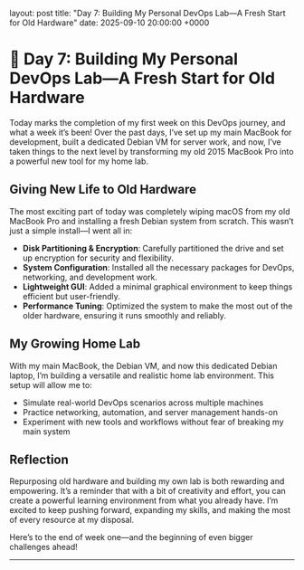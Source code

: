 layout: post
title: "Day 7: Building My Personal DevOps Lab—A Fresh Start for Old Hardware"
date: 2025-09-10 20:00:00 +0000

# 🧪 Day 7: Building My Personal DevOps Lab—A Fresh Start for Old Hardware

Today marks the completion of my first week on this DevOps journey, and what a week it’s been! Over the past days, I’ve set up my main MacBook for development, built a dedicated Debian VM for server work, and now, I’ve taken things to the next level by transforming my old 2015 MacBook Pro into a powerful new tool for my home lab.

## Giving New Life to Old Hardware

The most exciting part of today was completely wiping macOS from my old MacBook Pro and installing a fresh Debian system from scratch. This wasn’t just a simple install—I went all in:
- **Disk Partitioning & Encryption**: Carefully partitioned the drive and set up encryption for security and flexibility.
- **System Configuration**: Installed all the necessary packages for DevOps, networking, and development work.
- **Lightweight GUI**: Added a minimal graphical environment to keep things efficient but user-friendly.
- **Performance Tuning**: Optimized the system to make the most out of the older hardware, ensuring it runs smoothly and reliably.

## My Growing Home Lab

With my main MacBook, the Debian VM, and now this dedicated Debian laptop, I’m building a versatile and realistic home lab environment. This setup will allow me to:
- Simulate real-world DevOps scenarios across multiple machines
- Practice networking, automation, and server management hands-on
- Experiment with new tools and workflows without fear of breaking my main system

## Reflection

Repurposing old hardware and building my own lab is both rewarding and empowering. It’s a reminder that with a bit of creativity and effort, you can create a powerful learning environment from what you already have. I’m excited to keep pushing forward, expanding my skills, and making the most of every resource at my disposal.

Here’s to the end of week one—and the beginning of even bigger challenges ahead!

---

